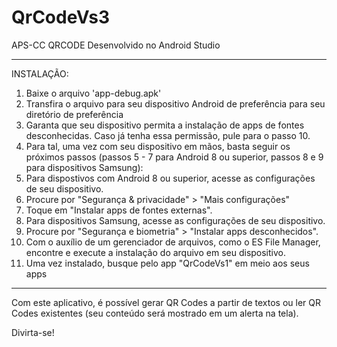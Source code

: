 # QrCodeVs3
APS-CC QRCODE
Desenvolvido no Android Studio

-----------------------------------

INSTALAÇÃO:
1. Baixe o arquivo 'app-debug.apk'
2. Transfira o arquivo para seu dispositivo Android de preferência para seu diretório de preferência
3. Garanta que seu dispositivo permita a instalação de apps de fontes desconhecidas. Caso já tenha essa permissão, pule para o passo 10.
4. Para tal, uma vez com seu dispositivo em mãos, basta seguir os próximos passos (passos 5 - 7 para Android 8 ou superior, 
passos 8 e 9 para dispositivos Samsung):
5. Para dispostivos com Android 8 ou superior, acesse as configurações de seu dispositivo.
6. Procure por "Segurança & privacidade" > "Mais configurações"
7. Toque em "Instalar apps de fontes externas".
8. Para dispositivos Samsung, acesse as configurações de seu dispositivo.
9. Procure por "Segurança e biometria" > "Instalar apps desconhecidos".
10. Com o auxílio de um gerenciador de arquivos, como o ES File Manager, encontre e execute a instalação do arquivo em seu dispositivo.
11. Uma vez instalado, busque pelo app "QrCodeVs1" em meio aos seus apps

-----------------------------------

Com este aplicativo, é possível gerar QR Codes a partir de textos ou ler QR Codes existentes (seu conteúdo será mostrado em 
um alerta na tela).

Divirta-se!
